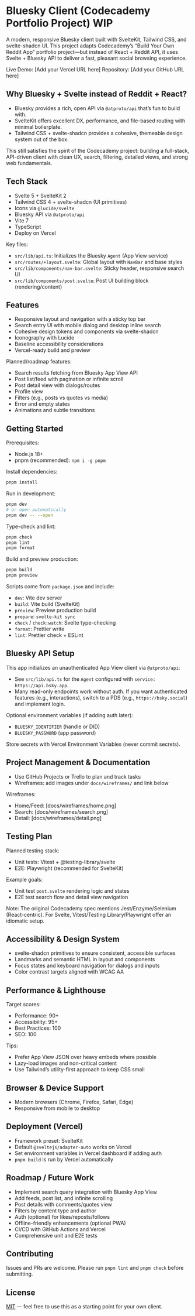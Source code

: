 # Bluesky Client (Codecademy Portfolio Project) WIP

A modern, responsive Bluesky client built with SvelteKit, Tailwind CSS, and svelte-shadcn UI. This project adapts Codecademy’s “Build Your Own Reddit App” portfolio project—but instead of React + Reddit API, it uses Svelte + Bluesky API to deliver a fast, pleasant social browsing experience.

Live Demo: [Add your Vercel URL here]
Repository: [Add your GitHub URL here]

## Why Bluesky + Svelte instead of Reddit + React?

- Bluesky provides a rich, open API via `@atproto/api` that’s fun to build with.
- SvelteKit offers excellent DX, performance, and file-based routing with minimal boilerplate.
- Tailwind CSS + svelte-shadcn provides a cohesive, themeable design system out of the box.

This still satisfies the spirit of the Codecademy project: building a full-stack, API-driven client with clean UX, search, filtering, detailed views, and strong web fundamentals.

## Tech Stack

- Svelte 5 + SvelteKit 2
- Tailwind CSS 4 + svelte-shadcn (UI primitives)
- Icons via `@lucide/svelte`
- Bluesky API via `@atproto/api`
- Vite 7
- TypeScript
- Deploy on Vercel

Key files:

- `src/lib/api.ts`: Initializes the Bluesky `Agent` (App View service)
- `src/routes/+layout.svelte`: Global layout with `NavBar` and base styles
- `src/lib/components/nav-bar.svelte`: Sticky header, responsive search UI
- `src/lib/components/post.svelte`: Post UI building block (rendering/content)

## Features

- Responsive layout and navigation with a sticky top bar
- Search entry UI with mobile dialog and desktop inline search
- Cohesive design tokens and components via svelte-shadcn
- Iconography with Lucide
- Baseline accessibility considerations
- Vercel-ready build and preview

Planned/roadmap features:

- Search results fetching from Bluesky App View API
- Post list/feed with pagination or infinite scroll
- Post detail view with dialogs/routes
- Profile view
- Filters (e.g., posts vs quotes vs media)
- Error and empty states
- Animations and subtle transitions

## Getting Started

Prerequisites:

- Node.js 18+
- pnpm (recommended): `npm i -g pnpm`

Install dependencies:

```sh
pnpm install
```

Run in development:

```sh
pnpm dev
# or open automatically
pnpm dev -- --open
```

Type-check and lint:

```sh
pnpm check
pnpm lint
pnpm format
```

Build and preview production:

```sh
pnpm build
pnpm preview
```

Scripts come from `package.json` and include:

- `dev`: Vite dev server
- `build`: Vite build (SvelteKit)
- `preview`: Preview production build
- `prepare`: `svelte-kit sync`
- `check` / `check:watch`: Svelte type-checking
- `format`: Prettier write
- `lint`: Prettier check + ESLint

## Bluesky API Setup

This app initializes an unauthenticated App View client via `@atproto/api`:

- See `src/lib/api.ts` for the `Agent` configured with `service: https://api.bsky.app`.
- Many read-only endpoints work without auth. If you want authenticated features (e.g., interactions), switch to a PDS (e.g., `https://bsky.social`) and implement login.

Optional environment variables (if adding auth later):

- `BLUESKY_IDENTIFIER` (handle or DID)
- `BLUESKY_PASSWORD` (app password)

Store secrets with Vercel Environment Variables (never commit secrets).

## Project Management & Documentation

- Use GitHub Projects or Trello to plan and track tasks
- Wireframes: add images under `docs/wireframes/` and link below

Wireframes:

- Home/Feed: [docs/wireframes/home.png]
- Search: [docs/wireframes/search.png]
- Detail: [docs/wireframes/detail.png]

## Testing Plan

Planned testing stack:

- Unit tests: Vitest + @testing-library/svelte
- E2E: Playwright (recommended for SvelteKit)

Example goals:

- Unit test `post.svelte` rendering logic and states
- E2E test search flow and detail view navigation

Note: The original Codecademy spec mentions Jest/Enzyme/Selenium (React-centric). For Svelte, Vitest/Testing Library/Playwright offer an idiomatic setup.

## Accessibility & Design System

- svelte-shadcn primitives to ensure consistent, accessible surfaces
- Landmarks and semantic HTML in layout and components
- Focus states and keyboard navigation for dialogs and inputs
- Color contrast targets aligned with WCAG AA

## Performance & Lighthouse

Target scores:

- Performance: 90+
- Accessibility: 95+
- Best Practices: 100
- SEO: 100

Tips:

- Prefer App View JSON over heavy embeds where possible
- Lazy-load images and non-critical content
- Use Tailwind’s utility-first approach to keep CSS small

## Browser & Device Support

- Modern browsers (Chrome, Firefox, Safari, Edge)
- Responsive from mobile to desktop

## Deployment (Vercel)

- Framework preset: SvelteKit
- Default `@sveltejs/adapter-auto` works on Vercel
- Set environment variables in Vercel dashboard if adding auth
- `pnpm build` is run by Vercel automatically

## Roadmap / Future Work

- Implement search query integration with Bluesky App View
- Add feeds, post list, and infinite scrolling
- Post details with comments/quotes view
- Filters by content type and author
- Auth (optional) for likes/reposts/follows
- Offline-friendly enhancements (optional PWA)
- CI/CD with GitHub Actions and Vercel
- Comprehensive unit and E2E tests

## Contributing

Issues and PRs are welcome. Please run `pnpm lint` and `pnpm check` before submitting.

## License

[MIT](LICENSE) — feel free to use this as a starting point for your own client.

